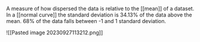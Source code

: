 A measure of how dispersed the data is relative to the [[mean]] of a dataset. In a [[normal curve]] the standard deviation is 34.13% of the data above the mean. 68% of the data falls between -1 and 1 standard deviation.

![[Pasted image 20230927113212.png]]
